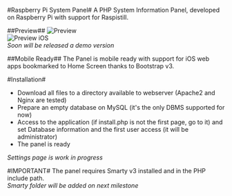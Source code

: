 #Raspberry Pi System Panel#
A PHP System Information Panel, developed on Raspberry Pi with support for Raspistill.

##Preview##
![Preview](https://www.dropbox.com/s/3o4jo655eijskg2/Foto%2029-11-13%2011%2041%2050%20%281%29.png)<br />
![Preview iOS](https://www.dropbox.com/s/ao7ec9ooh08sfvi/Foto%2029-11-13%2011%2041%2050.png)<br />
*Soon will be released a demo version*

##Mobile Ready##
The Panel is mobile ready with support for iOS web apps bookmarked to Home Screen thanks to Bootstrap v3.

#Installation#
* Download all files to a directory available to webserver (Apache2 and Nginx are tested)
* Prepare an empty database on MySQL (it's the only DBMS supported for now)
* Access to the application (if install.php is not the first page, go to it) and set Database information and the first user access (it will be administrator)
* The panel is ready

*Settings page is work in progress*

#IMPORTANT#
The panel requires Smarty v3 installed and in the PHP include path.<br />
*Smarty folder will be added on next milestone*
